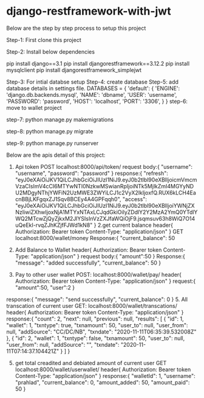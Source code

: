 # django-restframework-with-jwt

Below are the step by step process to setup this project

Step-1: First clone this project

Step-2: Install below dependencies

pip install django==3.1
pip install djangorestframework==3.12.2
pip install mysqlclient
pip install djangorestframework_simplejwt

Step-3: For intial databse setup
Step-4: create database
Step-5: add database details in settings file.
DATABASES = {
    'default': {
        'ENGINE': 'django.db.backends.mysql',
        'NAME': 'dbname',
        'USER': 'username',
        'PASSWORD': 'password',
        'HOST': 'localhost',
        'PORT': '3306',
    }
}
step-6: move to wallet project

step-7: python manage.py makemigrations

step-8: python manage.py migrate

step-9: python manage.py runserver

Below are the apis detail of this project:
1. Api token
POST localhost:8000/api/token/
request body:{
	"username": "username",
	"password": "password"
}
response:{
    "refresh": "eyJ0eXAiOiJKV1QiLCJhbGciOiJIUzI1NiJ9.eyJ0b2tlbl90eXBlIjoicmVmcmVzaCIsImV4cCI6MTYwNTI0NzkwMSwianRpIjoiNTk5MjlkZmI4MGYyNDU2MDgyNThjYWFiN2UzMWE3ZWYiLCJ1c2VyX2lkIjoxfQ.RUX6kLCH4EacnBBjLKFgqxZJ1Sqv8BCEy4A4GPFqqh0",
    "access": "eyJ0eXAiOiJKV1QiLCJhbGciOiJIUzI1NiJ9.eyJ0b2tlbl90eXBlIjoiYWNjZXNzIiwiZXhwIjoxNjA1MTYxNTAxLCJqdGkiOiIyZDdlY2Y2MzA2YmQ0YTdlYWQ2MTcwZjQyZjkxM2JlYSIsInVzZXJfaWQiOjF9.jsqmsuv63h8WiQ7O14uQeEkI-rvqZJhKZjfFJWd1kN8"
}
2.get  current balance
header{
Authorization: Bearer token
Content-Type: "application/json"
}
GET localhost:8000/wallet/money
Response:{
    "current_balance": 50



3. Add Balance to Wallet
header{
Authorization: Bearer token
Content-Type: "application/json"
}
request body:{
	"amount":50
}
Response:{
    "message": "added successfully",
    "current_balance": 50
    }
4. Pay to other user wallet
POST: localhost:8000/wallet/pay/
header{
Authorization: Bearer token
Content-Type: "application/json"
}
request:{
	"amount":50,
	"user":2
}

response:{
    "message": "send successfully",
    "current_balance": 0
}
5. All transcation of current user
GET: localhost:8000/wallet/transcations/
header{
Authorization: Bearer token
Content-Type: "application/json"
}
response:{
    "count": 2,
    "next": null,
    "previous": null,
    "results": [
        {
            "id": 1,
            "wallet": 1,
            "txntype": true,
            "txnamount": 50,
            "user_to": null,
            "user_from": null,
            "addSource": "CC/DC/NB",
            "txndate": "2020-11-11T06:35:39.532008Z"
        },
        {
            "id": 2,
            "wallet": 1,
            "txntype": false,
            "txnamount": 50,
            "user_to": null,
            "user_from": null,
            "addSource": "",
            "txndate": "2020-11-11T07:14:37.104421Z"
        }
    ]
}

5. get total creadited and debiated  amount of current user
GET localhost:8000/wallet/userwallet/
header{
Authorization: Bearer token
Content-Type: "application/json"
}
response:{
    "walletId": 1,
    "username": "prahlad",
    "current_balance": 0,
    "amount_added": 50,
    "amount_paid": 50
}
